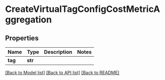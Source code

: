 # CreateVirtualTagConfigCostMetricAggregation

## Properties
Name | Type | Description | Notes
------------ | ------------- | ------------- | -------------
**tag** | **str** |  | 

[[Back to Model list]](../README.md#documentation-for-models) [[Back to API list]](../README.md#documentation-for-api-endpoints) [[Back to README]](../README.md)


